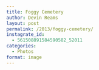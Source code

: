 ```yaml
---
title: Foggy Cemetery
author: Devin Reams
layout: post
permalink: /2013/foggy-cemetery/
instagrate_id:
  - 561508891584590582_52011
categories:
  - Photos
format: image
---
```

<!-- This post is created by Instagrate to WordPress, a WordPress Plugin by polevaultweb.com - http://www.polevaultweb.com/plugins/instagrate-to-wordpress/ -->